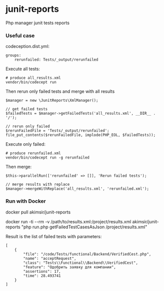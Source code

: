 # junit-reports
Php manager junit tests reports

### Useful case

codeception.dist.yml:
```
groups:
    rerunfailed: Tests/_output/rerunfailed
```

Execute all tests:

```
# produce all_results.xml
vendor/bin/codecept run
```

Then rerun only failed tests and merge with all results

```
$manager = new \JunitReports\XmlManager();

// get failed tests
$failedTests = $manager->getFailedTests('all_results.xml', __DIR__ . '/');

// rerun only failed
$rerunFailedFile = 'Tests/_output/rerunfailed';
file_put_contents($rerunFailedFile, implode(PHP_EOL, $failedTests));
```

Execute only failed:

```
# produce rerunfailed.xml
vendor/bin/codecept run -g rerunfailed
```

Then merge: 
```
$this->parallelRun(['rerunfailed' => []], 'Rerun failed tests');

// merge results with replace 
$manager->mergeWithReplace('all_results.xml', 'rerunfailed.xml');
```

### Run with Docker

docker pull akimsir/junit-reports

docker run -ti --rm  -v /path/to/results.xml:/project/results.xml akimsir/junit-reports "php run.php getFailedTestCasesAsJson /project/results.xml"

Result is the list of failed tests with parameters:

```
[
    {
        "file": "/code/Tests/functional/Backend/VerifiedCest.php", 
        "name": "acceptRequest", 
        "class": "Tests\\Functional\\Backend\\VerifiedCest", 
        "feature": "Одобрить заявку для компании", 
        "assertions": 17, 
        "time": 28.493741
    }
]
```
